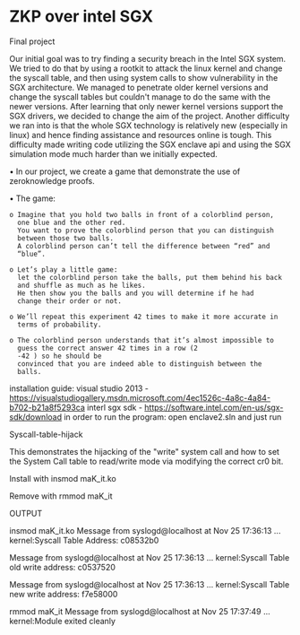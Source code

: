 # ZKP over intel SGX
Final project

Our initial goal was to try finding a security breach in the Intel SGX system.
We tried to do that by using a rootkit to attack the linux kernel and change the
syscall table, and then using system calls to show vulnerability in the SGX
architecture.
We managed to penetrate older kernel versions and change the syscall tables
but couldn't manage to do the same with the newer versions.
After learning that only newer kernel versions support the SGX drivers, we
decided to change the aim of the project.
Another difficulty we ran into is that the whole SGX technology is relatively
new (especially in linux) and hence finding assistance and resources online is
tough.
This difficulty made writing code utilizing the SGX enclave api and using the
SGX simulation mode much harder than we initially expected.



• In our project, we create a game that demonstrate the use of zeroknowledge
  proofs.
  
• The game:

    o Imagine that you hold two balls in front of a colorblind person,
      one blue and the other red.
      You want to prove the colorblind person that you can distinguish
      between those two balls.
      A colorblind person can’t tell the difference between “red” and
      “blue”.
    
    o Let’s play a little game:
      let the colorblind person take the balls, put them behind his back
      and shuffle as much as he likes.
      He then show you the balls and you will determine if he had
      change their order or not.
    
    o We’ll repeat this experiment 42 times to make it more accurate in
      terms of probability.
    
    o The colorblind person understands that it’s almost impossible to
      guess the correct answer 42 times in a row (2
      -42 ) so he should be
      convinced that you are indeed able to distinguish between the
      balls.


installation guide:
visual studio 2013 - https://visualstudiogallery.msdn.microsoft.com/4ec1526c-4a8c-4a84-b702-b21a8f5293ca
interl sgx sdk - https://software.intel.com/en-us/sgx-sdk/download
in order to run the program: open enclave2.sln and just run




Syscall-table-hijack

This demonstrates the hijacking of the "write" system call and how to set the System Call table to read/write mode via modifying the correct cr0 bit.

Install with insmod maK_it.ko

Remove with rmmod maK_it


OUTPUT


insmod maK_it.ko Message from syslogd@localhost at Nov 25 17:36:13 ... kernel:Syscall Table Address: c08532b0

Message from syslogd@localhost at Nov 25 17:36:13 ... kernel:Syscall Table old write address: c0537520

Message from syslogd@localhost at Nov 25 17:36:13 ... kernel:Syscall Table new write address: f7e58000

rmmod maK_it Message from syslogd@localhost at Nov 25 17:37:49 ... kernel:Module exited cleanly
